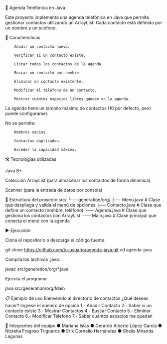 📒 Agenda Telefónica en Java

Este proyecto implementa una agenda telefónica en Java que permite gestionar contactos utilizando un ArrayList.
Cada contacto está definido por un nombre y un teléfono.


🚀 Características

		Añadir un contacto nuevo.
		
		Verificar si un contacto existe.
		
		Listar todos los contactos de la agenda.
		
		Buscar un contacto por nombre.
		
		Eliminar un contacto existente.
		
		Modificar el teléfono de un contacto.
		
		Mostrar cuántos espacios libres quedan en la agenda.

La agenda tiene un tamaño máximo de contactos (10 por defecto, pero puede configurarse).

No se permite:

		Nombres vacíos.
		
		Contactos duplicados.
		
		Exceder la capacidad máxima.

🛠️ Tecnologías utilizadas

Java 8+

Colección ArrayList (para almacenar los contactos de forma dinámica)

Scanner (para la entrada de datos por consola)

📂 Estructura del proyecto
src/
 └── generation/org/
       ├── Menu.java        # Clase que despliega y valida el menú de opciones
       ├── Contacto.java    # Clase que define un contacto (nombre, teléfono)
       ├── Agenda.java      # Clase que gestiona los contactos con ArrayList
       └── Main.java        # Clase principal que conecta el menú con la agenda

▶️ Ejecución

Clona el repositorio o descarga el código fuente.

git clone https://github.com/tu-usuario/agenda-java.git
cd agenda-java


Compila los archivos .java:

javac src/generation/org/*.java


Ejecuta el programa:

java src/generation/org/Main

📋 Ejemplo de uso
Bienvenido al directorio de contactos
		¿Qué deseas hacer? Ingrese el número de opción
		1.- Añadir Contacto
		2.- Saber si un contacto existe
		3.- Mostrar Contactos
		4.- Buscar Contacto
		5.- Eliminar Contacto
		6.- Modificar Télefono
		7.- Saber cuántos espacios me quedan

👥 Integrantes del equipo
●  Mariana Islas
● Gerardo Alberto López García
● Nicteha Fragoso Trigueros
● Erik Cornelio Hernández
● Sheila Miranda Lagunas

